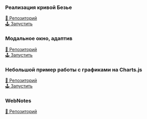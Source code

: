### Реализация кривой Безье
<a href="https://github.com/evaproject/evaproject.github.io/tree/master/bezier"> 📄 Репозиторий </a>
<br/>
<a href="https://evaproject.github.io/bezier"> 🕹 Запустить </a>

### Модальное окно, адаптив
<a href="https://github.com/evaproject/evaproject.github.io/tree/master/modal"> 📄 Репозиторий </a>
<br/>
<a href="https://evaproject.github.io/modal"> 🕹 Запустить </a>

### Небольшой пример работы с графиками на Charts.js
<a href="https://github.com/evaproject/evaproject.github.io/tree/master/NOVA"> 📄 Репозиторий </a>
<br/>
<a href="https://evaproject.github.io/NOVA/">  🕹 Запустить </a>

### WebNotes
<a href="https://github.com/evaproject/evaproject.github.io/tree/master/webNotes"> 📄 Репозиторий </a>

